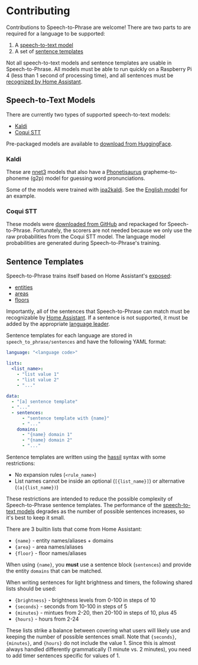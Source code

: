 # Contributing

Contributions to Speech-to-Phrase are welcome! There are two parts to are required for a language to be supported:

1. A [speech-to-text model](#speech-to-text-models)
2. A set of [sentence templates](#snetence-templates)

Not all speech-to-text models and sentence templates are usable in Speech-to-Phrase. All models must be able to run quickly on a Raspberry Pi 4 (less than 1 second of processing time), and all sentences must be [recognized by Home Assistant](https://github.com/home-assistant/intents/).


## Speech-to-Text Models

There are currently two types of supported speech-to-text models:

* [Kaldi][kaldi]
* [Coqui STT][coqui-stt]

Pre-packaged models are available to [download from HuggingFace][model-download].

### Kaldi

These are [nnet3][] models that also have a [Phonetisaurus][] grapheme-to-phoneme (g2p) model for guessing word pronunciations. 

Some of the models were trained with [ipa2kaldi][]. See the [English model][english-model] for an example.

### Coqui STT

These models were [downloaded from GitHub][coqui-models] and repackaged for Speech-to-Phrase. Fortunately, the scorers are not needed because we only use the raw probabilities from the Coqui STT model. The language model probabilities are generated during Speech-to-Phrase's training.

<!----------------------------------------------------------------------------->

## Sentence Templates

Speech-to-Phrase trains itself based on Home Assistant's [exposed][]:

* [entities][]
* [areas][area]
* [floors][floor]

Importantly, all of the sentences that Speech-to-Phrase can match must be recognizable by [Home Assistant][intents]. If a sentence is not supported, it must be added by the appropriate [language leader][language-leaders].

Sentence templates for each language are stored in `speech_to_phrase/sentences` and have the following YAML format:

```yaml
language: "<language code>"

lists:
  <list_name>:
    - "list value 1"
    - "list value 2"
    - "..."
    
data:
  - "[a] sentence template"
  - "..."
  - sentences:
      - "sentence template with {name}"
      - "..."
    domains:
      - "{name} domain 1"
      - "{name} domain 2"
      - "..."
```

Sentence templates are written using the [hassil][hassil-syntax] syntax with some restrictions:

* No expansion rules (`<rule_name>`)
* List names cannot be inside an optional (`[{list_name}]`) or alternative (`(a|{list_name})`)

These restrictions are intended to reduce the possible complexity of Speech-to-Phrase sentence templates. The performance of the [speech-to-text models](#speech-to-text-models) degrades as the number of possible sentences increases, so it's best to keep it small.

There are 3 builtin lists that come from Home Assistant:

* `{name}` - entity names/aliases + domains
* `{area}` - area names/aliases
* `{floor}` - floor names/aliases

When using `{name}`, you **must** use a sentence block (`sentences`) and provide the entity `domains` that can be matched. 

When writing sentences for light brightness and timers, the following shared lists should be used:

* `{brightness}` - brightness levels from 0-100 in steps of 10
* `{seconds}` - seconds from 10-100 in steps of 5
* `{minutes}` - mintues from 2-20, then 20-100 in steps of 10, plus 45
* `{hours}` - hours from 2-24

These lists strike a balance between covering what users will likely use and keeping the number of possible sentences small. Note that `{seconds}`, `{minutes}`, and `{hours}` do not include the value 1. Since this is almost always handled differently grammatically (1 minute vs. 2 minutes), you need to add timer sentences specific for values of 1.

<!-- Links -->
[entities]: https://www.home-assistant.io/docs/configuration/entities_domains/
[area]: https://www.home-assistant.io/docs/organizing/#area
[floor]: https://www.home-assistant.io/docs/organizing/#floor
[exposed]: https://www.home-assistant.io/voice_control/voice_remote_expose_devices/
[intents]: https://github.com/home-assistant/intents
[language-leaders]: https://developers.home-assistant.io/docs/voice/language-leaders/
[kaldi]: https://kaldi-asr.org/
[coqui-stt]: https://stt.readthedocs.io/en/latest/
[nnet3]: https://kaldi-asr.org/doc/dnn3.html
[phonetisaurus]: https://github.com/AdolfVonKleist/Phonetisaurus
[model-download]: https://huggingface.co/datasets/rhasspy/rhasspy-speech/tree/main/models
[english-model]: https://huggingface.co/datasets/rhasspy/rhasspy-speech/resolve/main/models/en_US-rhasspy.tar.gz?download=true
[ipa2kaldi]: https://github.com/rhasspy/ipa2kaldi
[coqui-models]: https://github.com/coqui-ai/STT-models
[hassil]: https://github.com/home-assistant/hassil
[hassil-syntax]: https://github.com/home-assistant/hassil?tab=readme-ov-file#sentence-templates
